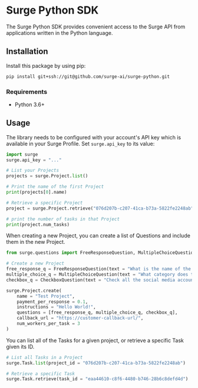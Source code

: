 # Surge Python SDK

The Surge Python SDK provides convenient access to the Surge API from applications written in the Python language.

## Installation

Install this package by using pip:

```bash
pip install git+ssh://git@github.com/surge-ai/surge-python.git
```

### Requirements

* Python 3.6+

## Usage

The library needs to be configured with your account's API key which is available in your Surge Profile. Set `surge.api_key` to its value:

```python
import surge
surge.api_key = "..."

# List your Projects
projects = surge.Project.list()

# Print the name of the first Project
print(projects[0].name)

# Retrieve a specific Project
project = surge.Project.retrieve("076d207b-c207-41ca-b73a-5822fe2248ab")

# print the number of tasks in that Project
print(project.num_tasks)
```

When creating a new Project, you can create a list of Questions and include them in the new Project.

```python
from surge.questions import FreeResponseQuestion, MultipleChoiceQuestion, CheckboxQuestion

# Create a new Project
free_response_q = FreeResponseQuestion(text = "What is the name of the company at this website?")
multiple_choice_q = MultipleChoiceQuestion(text = "What category does this company belong to?", options = ["Tech", "Sports", "Gaming"])
checkbox_q = CheckboxQuestion(text = "Check all the social media accounts this company has", options = ["Facebook", "Twitter", "Pinterest", "Google+"])

surge.Project.create(
    name = "Test Project", 
    payment_per_response = 0.1,
    instructions = "Hello World!", 
    questions = [free_response_q, multiple_choice_q, checkbox_q],
    callback_url = "https://customer-callback-url/",
    num_workers_per_task = 3
)
```

You can list all of the Tasks for a given project, or retrieve a specific Task given its ID.

```python
# List all Tasks in a Project
surge.Task.list(project_id = "076d207b-c207-41ca-b73a-5822fe2248ab")

# Retrieve a specific Task
surge.Task.retrieve(task_id = "eaa44610-c8f6-4480-b746-28b6c8defd4d")
```